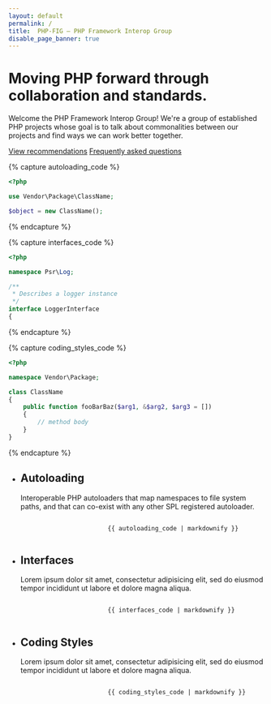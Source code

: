 ```yaml
---
layout: default
permalink: /
title:  PHP-FIG — PHP Framework Interop Group
disable_page_banner: true
---
```


<div class="home_banner">
    <div class="center">
        <div class="home_banner__content">
            <h1 class="home_banner__title">Moving PHP forward through collaboration and standards.</h1>
            <p class="home_banner__intro">Welcome the PHP Framework Interop Group! We're a group of established PHP projects whose goal is to talk about commonalities between our projects and find ways we can work better together.</p>
            <div class="home_banner__links">
                <a class="home_banner__link" href="/psr/">View recommendations</a>
                <a class="home_banner__link" href="/faqs/">Frequently asked questions</a>
            </div>
        </div>
    </div>
</div>

{% capture autoloading_code %}
~~~php
<?php

use Vendor\Package\ClassName;

$object = new ClassName();
~~~
{% endcapture %}

{% capture interfaces_code %}
~~~php
<?php

namespace Psr\Log;

/**
 * Describes a logger instance
 */
interface LoggerInterface
{
~~~
{% endcapture %}

{% capture coding_styles_code %}
~~~php
<?php

namespace Vendor\Package;

class ClassName
{
    public function fooBarBaz($arg1, &$arg2, $arg3 = [])
    {
        // method body
    }
}
~~~
{% endcapture %}

<div class="home_features">
    <ul class="home_features__list">
        <li class="home_features__item home_features__item--autoloading">
            <div class="center">
                <div class="home_features__content">
                    <h2 class="home_features__title">Autoloading</h2>
                    <p class="home_features__description">Interoperable PHP autoloaders that map namespaces to file system paths, and that can co-exist with any other SPL registered autoloader.</p>
                </div>
                <div class="home_features__editor">
                    <div class="home_features__chrome">
                        <div class="home_features__chrome_dot"></div>
                        <div class="home_features__chrome_dot"></div>
                        <div class="home_features__chrome_dot"></div>
                    </div>
                    <code class="home_features__code">
                        {{ autoloading_code | markdownify }}
                    </code>
                </div>
            </div>
        </li>
        <li class="home_features__item home_features__item--interfaces">
            <div class="center">
                <div class="home_features__content">
                    <h2 class="home_features__title">Interfaces</h2>
                    <p class="home_features__description">Lorem ipsum dolor sit amet, consectetur adipisicing elit, sed do eiusmod tempor incididunt ut labore et dolore magna aliqua.</p>
                </div>
                <div class="home_features__editor">
                    <div class="home_features__chrome">
                        <div class="home_features__chrome_dot"></div>
                        <div class="home_features__chrome_dot"></div>
                        <div class="home_features__chrome_dot"></div>
                    </div>
                    <code class="home_features__code">
                        {{ interfaces_code | markdownify }}
                    </code>
                </div>
            </div>
        </li>
        <li class="home_features__item home_features__item--coding_styles">
            <div class="center">
                <div class="home_features__content">
                    <h2 class="home_features__title">Coding Styles</h2>
                    <p class="home_features__description">Lorem ipsum dolor sit amet, consectetur adipisicing elit, sed do eiusmod tempor incididunt ut labore et dolore magna aliqua.</p>
                </div>
                <div class="home_features__editor">
                    <div class="home_features__chrome">
                        <div class="home_features__chrome_dot"></div>
                        <div class="home_features__chrome_dot"></div>
                        <div class="home_features__chrome_dot"></div>
                    </div>
                    <code class="home_features__code">
                        {{ coding_styles_code | markdownify }}
                    </code>
                </div>
            </div>
        </li>
    </ul>
</div>